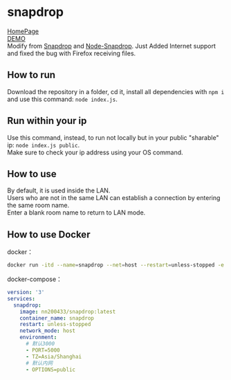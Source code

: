 # snapdrop
[HomePage](https://www.fairysoft.net/post/66.html)\
[DEMO](https://snapdrop.fairysoft.net/)\
Modify from [Snapdrop](https://github.com/RobinLinus/Snapdrop) and [Node-Snapdrop](https://github.com/Bellisario/node-snapdrop).
Just Added Internet support and fixed the bug with Firefox receiving files.

## How to run
Download the repository in a folder, cd it, install all dependencies with `npm i` and use this command: `node index.js`.

## Run within your ip
Use this command, instead, to run not locally but in your public "sharable" ip: `node index.js public`.\
Make sure to check your ip address using your OS command.

## How to use
By default, it is used inside the LAN.\
Users who are not in the same LAN can establish a connection by entering the same room name.\
Enter a blank room name to return to LAN mode.

## How to use Docker

docker：

```bash
docker run -itd --name=snapdrop --net=host --restart=unless-stopped -e PORT=5000 -e OPTIONS=public nn200433/snapdrop:latest
```

docker-compose：

```yml
version: '3'
services:
  snapdrop:
    image: nn200433/snapdrop:latest
    container_name: snapdrop
    restart: unless-stopped
    network_mode: host
    environment: 
	  # 默认3000
	  - PORT=5000
      - TZ=Asia/Shanghai
	  # 默认内网
      - OPTIONS=public
```